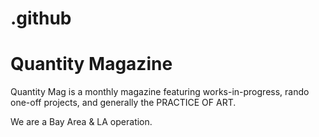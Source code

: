 # .github

# Quantity Magazine

Quantity Mag is a monthly magazine featuring works-in-progress, rando one-off projects, and generally the PRACTICE OF ART.

We are a Bay Area & LA operation.
